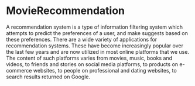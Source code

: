 # MovieRecommendation
A recommendation system is a type of information filtering system which attempts to predict the preferences of a user, and make suggests based on these preferences. There are a wide variety of applications for recommendation systems. These have become increasingly popular over the last few years and are now utilized in most online platforms that we use. The content of such platforms varies from movies, music, books and videos, to friends and stories on social media platforms, to products on e-commerce websites, to people on professional and dating websites, to search results returned on Google.
